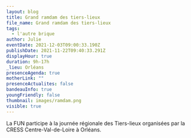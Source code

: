 ```yaml
---
layout: blog
title: Grand ramdam des tiers-lieux
file_name: Grand ramdam des tiers-lieux
tags:
  - l'autre brique
author: Julie
eventDate: 2021-12-03T09:00:33.190Z
publishDate: 2021-11-22T09:40:33.291Z
displayHour: true
duration: 9h-17h
_lieu: Orléans
presenceAgenda: true
motherLink: ""
presenceActualites: false
bandeauInfo: true
youngFriendly: false
thumbnail: images/ramdam.png
visible: true
---
```

La FUN participe à la journée régionale des Tiers-lieux organisées par la CRESS Centre-Val-de-Loire à Orléans.
